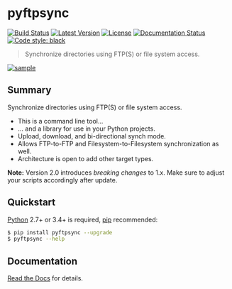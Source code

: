 # pyftpsync
[![Build Status](https://travis-ci.org/mar10/pyftpsync.svg?branch=master)](https://travis-ci.org/mar10/pyftpsync)
[![Latest Version](https://img.shields.io/pypi/v/pyftpsync.svg)](https://pypi.python.org/pypi/pyftpsync/)
[![License](https://img.shields.io/pypi/l/pyftpsync.svg)](https://github.com/mar10/pyftpsync/blob/master/LICENSE.txt)
[![Documentation Status](https://readthedocs.org/projects/pyftpsync/badge/?version=latest)](http://pyftpsync.readthedocs.io/)
[![Code style: black](https://img.shields.io/badge/code%20style-black-000000.svg)](https://github.com/ambv/black)

> Synchronize directories using FTP(S) or file system access.

[ ![sample](teaser.png?raw=true) ](https://github.com/mar10/pyftpsync "Live demo")

## Summary

Synchronize directories using FTP(S) or file system access.

  * This is a command line tool...
  * ... and a library for use in your Python projects.
  * Upload, download, and bi-directional synch mode.
  * Allows FTP-to-FTP and Filesystem-to-Filesystem synchronization as well.
  * Architecture is open to add other target types.

**Note:** Version 2.0 introduces *breaking changes* to 1.x.
Make sure to adjust your scripts accordingly after update.


## Quickstart

[Python](http://www.python.org/download/Python) 2.7+ or 3.4+ is required,
[pip](http://www.pip-installer.org/) recommended:

```bash
$ pip install pyftpsync --upgrade
$ pyftpsync --help
```


## Documentation

[Read the Docs](http://pyftpsync.readthedocs.io/) for details.

